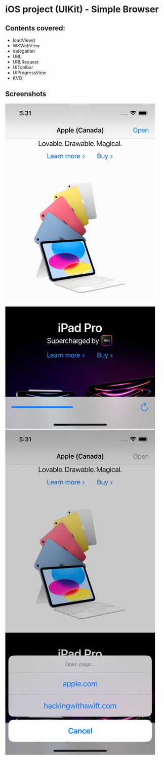 # iOS project (UIKit) - Simple Browser

## Contents covered:

* loadView()
* WKWebView
* delegation
* URL
* URLRequest
* UIToolbar
* UIProgressView
* KVO

## Screenshots

![Home Page](mdImages/start-page.png)
![Select Page](mdImages/select-page.png)
